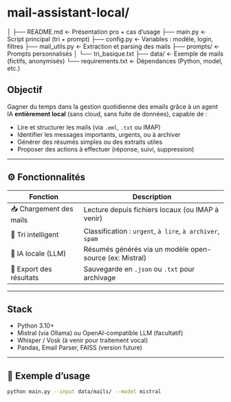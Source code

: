 # mail-assistant-local/
│
├── README.md           ← Présentation pro + cas d’usage
├── main.py             ← Script principal (tri + prompt)
├── config.py           ← Variables : modèle, login, filtres
├── mail_utils.py       ← Extraction et parsing des mails
├── prompts/            ← Prompts personnalisés
│   └── tri_basique.txt
├── data/               ← Exemple de mails (fictifs, anonymisés)
└── requirements.txt    ← Dépendances (Python, model, etc.)

## Objectif

Gagner du temps dans la gestion quotidienne des emails grâce à un agent IA **entièrement local** (sans cloud, sans fuite de données), capable de :

- Lire et structurer les mails (via `.eml`, `.txt` ou IMAP)
- Identifier les messages importants, urgents, ou à archiver
- Générer des résumés simples ou des extraits utiles
- Proposer des actions à effectuer (réponse, suivi, suppression)

---

## ⚙️ Fonctionnalités

| Fonction | Description |
|----------|-------------|
| 📥 Chargement des mails | Lecture depuis fichiers locaux (ou IMAP à venir) |
| 🔎 Tri intelligent | Classification : `urgent`, `à lire`, `à archiver`, `spam` |
| 🧠 IA locale (LLM) | Résumés générés via un modèle open-source (ex: Mistral) |
| 📄 Export des résultats | Sauvegarde en `.json` ou `.txt` pour archivage |

---

## Stack

- Python 3.10+
- Mistral (via Ollama) ou OpenAI-compatible LLM (facultatif)
- Whisper / Vosk (à venir pour traitement vocal)
- Pandas, Email Parser, FAISS (version future)

---

## 🧪 Exemple d’usage

```bash
python main.py --input data/mails/ --model mistral
